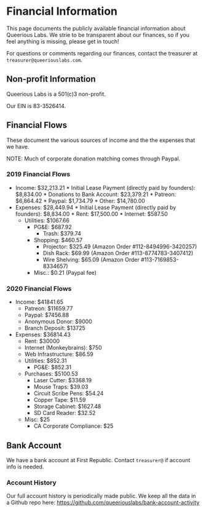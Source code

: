 <!-- TITLE: Financial Information -->

# Financial Information
This page documents the publicly available financial information about Queerious Labs. We strie to be transparent about our finances, so if you feel anything is missing, please get in touch!

For questions or comments regarding our finances, contact the treasurer at `treasurer@queeriouslabs.com`.

## Non-profit Information
Queerious Labs is a 501(c)3 non-profit.

Our EIN is 83-3526414.

## Financial Flows

These document the various sources of income and the the expenses that we have.

NOTE: Much of corporate donation matching comes through Paypal.

### 2019 Financial Flows

* Income: $32,213.21
	  * Initial Lease Payment (directly paid by founders): $8,834.00
	  * Donations to Bank Account: $23,379.21
		  * Patreon: $6,864.42
  		* Paypal: $1,734.79
	  	* Other: $14,780.00
* Expenses: $28,449.94
	  * Initial Lease Payment (directly paid by founders): $8,834.00
	  * Rent: $17,500.00
	  * Internet: $587.50
  	* Utilities: $1067.66
	  	* PG&E: $687.92
		  * Trash: $379.74
	  * Shopping: $460.57
		  * Projector: $325.49 (Amazon Order #112-8494996-3420257)
		  * Dish Rack: $69.99 (Amazon Order #113-8774783-3407412)
	  	* Wire Shelving: $65.09 (Amazon Order #113-7169853-8334657)
	  * Misc.: $0.21 (Paypal fee)

### 2020 Financial Flows

* Income: $41841.65
  * Patreon: $11659.77
  * Paypal: $7456.88
  * Anonymous Donor: $9000
  * Branch Deposit: $13725
* Expenses: $36814.43
  * Rent: $30000
  * Internet (Monkeybrains): $750
  * Web Infrastructure: $86.59
  * Utilities: $852.31
    * PG&E: $852.31
  * Purchases: $5100.53
    * Laser Cutter: $3368.19
    * Mouse Traps: $39.03
    * Circuit Scribe Pens: $54.24
    * Copper Tape: $11.59
    * Storage Cabinet: $1627.48
    * SD Card Reader: $32.52
  * Misc: $25
    * CA Corporate Compliance: $25

## Bank Account
We have a bank account at First Republic. Contact `treasurer@` if account info is needed.

### Account History

Our full account history is periodically made public. We keep all the data in a Github repo here: https://github.com/queeriouslabs/bank-account-activity
